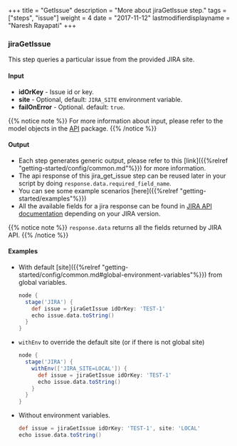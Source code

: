 +++
title = "GetIssue"
description = "More about jiraGetIssue step."
tags = ["steps", "issue"]
weight = 4
date = "2017-11-12"
lastmodifierdisplayname = "Naresh Rayapati"
+++

### jiraGetIssue

This step queries a particular issue from the provided JIRA site.

#### Input

* **idOrKey** - Issue id or key.
* **site** - Optional, default: `JIRA_SITE` environment variable.
* **failOnError** - Optional. default: `true`.

{{% notice note %}}
For more information about input, please refer to the model objects in the [API](https://github.com/jenkinsci/jira-steps-plugin/tree/master/src/main/java/org/thoughtslive/jenkins/plugins/jira/api) package.
{{% /notice %}}

#### Output

* Each step generates generic output, please refer to this [link]({{%relref "getting-started/config/common.md"%}}) for more information.
* The api response of this jira_get_issue step can be reused later in your script by doing `response.data.required_field_name`.
* You can see some example scenarios [here]({{%relref "getting-started/examples"%}})
* All the available fields for a jira response can be found in [JIRA API documentation](https://docs.atlassian.com/jira/REST/) depending on your JIRA version.

{{% notice note %}}
`response.data` returns all the fields returned by JIRA API.
{{% /notice %}}

#### Examples

* With default [site]({{%relref "getting-started/config/common.md#global-environment-variables"%}}) from global variables.

    ```groovy
    node {
      stage('JIRA') {
        def issue = jiraGetIssue idOrKey: 'TEST-1'
        echo issue.data.toString()
      }
    }
    ```
* `withEnv` to override the default site (or if there is not global site)

    ```groovy
    node {
      stage('JIRA') {
        withEnv(['JIRA_SITE=LOCAL']) {
          def issue = jiraGetIssue idOrKey: 'TEST-1'
          echo issue.data.toString()
        }
      }
    }
    ```
* Without environment variables.

    ```groovy
    def issue = jiraGetIssue idOrKey: 'TEST-1', site: 'LOCAL'
    echo issue.data.toString()
    ```
